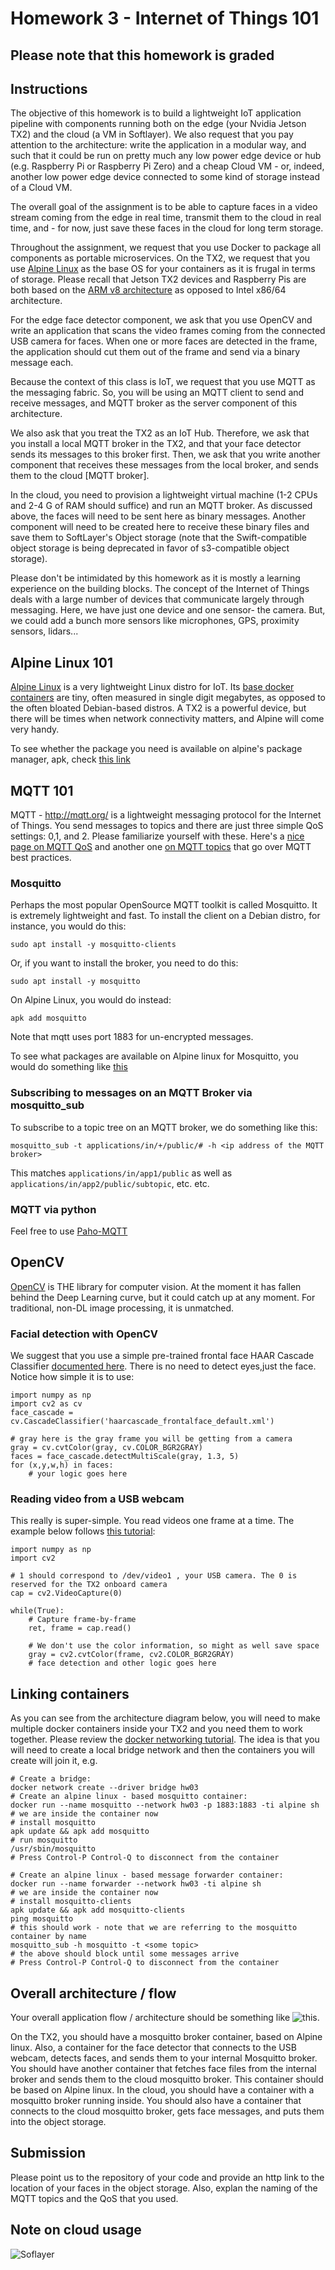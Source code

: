 # Homework 3 - Internet of Things 101

## Please note that this homework is graded

## Instructions
The objective of this homework is to build a lightweight IoT application pipeline with components running both on the edge (your Nvidia Jetson TX2) and the cloud (a VM in Softlayer).  We also request that you pay attention to the architecture: write the application in a modular way, and such that it could be run on pretty much any low power edge device or hub (e.g. Raspberry Pi or Raspberry Pi Zero) and a cheap Cloud VM - or, indeed, another low power edge device connected to some kind of storage instead of a Cloud VM. 


The overall goal of the assignment is to be able to capture faces in a video stream coming from the edge in real time, transmit them to the cloud in real time, and - for now, just save these faces in the cloud for long term storage.


Throughout the assignment, we request that you use Docker to package all components as portable microservices.  On the TX2, we request that you use [Alpine Linux](https://alpinelinux.org/) as the base OS for your containers as it is frugal in terms of storage. Please recall that Jetson TX2 devices and Raspberry Pis are both based on the [ARM v8 architecture](https://en.wikichip.org/wiki/arm/armv8) as opposed to Intel x86/64 architecture.


For the edge face detector component, we ask that you use OpenCV and write an application that scans the video frames coming from the connected USB camera for faces. When one or more faces are detected in the frame, the application should cut them out of the frame and send via a binary message each.


Because the context of this class is IoT, we request that you use MQTT as the messaging fabric.  So, you will be using an MQTT client to send and receive messages, and MQTT broker as the server component of this architecture.


We also ask that you treat the TX2 as an IoT Hub.  Therefore, we ask that you install a local MQTT broker in the TX2, and that your face detector sends its messages to this broker first.  Then, we ask that you write another component that receives these messages from the local broker, and sends them to the cloud [MQTT broker].

In the cloud, you need to provision a lightweight virtual machine (1-2 CPUs and 2-4 G of RAM should suffice) and run an MQTT broker. As discussed above, the faces will need to be sent here as binary messages.  Another component will need to be created here to receive these binary files and save them to SoftLayer's Object storage (note that the Swift-compatible object storage is being deprecated in favor of s3-compatible object storage). 


Please don't be intimidated by this homework as it is mostly a learning experience on the building blocks. The concept of the Internet of Things deals with a large number of devices that communicate largely through messaging. Here, we have just one device and one sensor- the camera.  But, we could add a bunch more sensors like microphones, GPS, proximity sensors, lidars...

## Alpine Linux 101
[Alpine Linux](https://alpinelinux.org/) is a very lightweight Linux distro for IoT.  Its [base docker containers](https://hub.docker.com/_/alpine) are tiny, often measured in single digit megabytes, as opposed to the often bloated Debian-based distros. A TX2 is a powerful device, but there will be times when network connectivity matters, and Alpine will come very handy.

To see whether the package you need is available on alpine's package manager, apk, check [this link](https://pkgs.alpinelinux.org/packages)

## MQTT 101
MQTT - http://mqtt.org/ is a lightweight messaging protocol for the Internet of Things. You send messages to topics and there are just three simple QoS settings: 0,1, and 2.  Please familiarize yourself with these. Here's a [nice page on MQTT QoS](https://www.hivemq.com/blog/mqtt-essentials-part-6-mqtt-quality-of-service-levels/) and another one [on MQTT topics](https://www.hivemq.com/blog/mqtt-essentials-part-5-mqtt-topics-best-practices/) that go over MQTT best practices.


### Mosquitto
Perhaps the most popular OpenSource MQTT toolkit is called Mosquitto. It is extremely lightweight and fast. 
To install the client on a Debian distro, for instance, you would do this:
```
sudo apt install -y mosquitto-clients
```

Or, if you want to install the broker, you need to do this:
```
sudo apt install -y mosquitto
```

On Alpine Linux, you would do instead:
```
apk add mosquitto
```

Note that mqtt uses port 1883 for un-encrypted messages.


To see what packages are available on Alpine linux for Mosquitto, you would do something like [this](https://pkgs.alpinelinux.org/packages?name=mosquitto&branch=edge)

### Subscribing to messages on an MQTT Broker via mosquitto_sub
To subscribe to a topic tree on an MQTT broker, we do something like this:

```
mosquitto_sub -t applications/in/+/public/# -h <ip address of the MQTT broker>
```

This matches `applications/in/app1/public` as well as `applications/in/app2/public/subtopic`, etc. etc.

### MQTT via python
Feel free to use [Paho-MQTT](https://pypi.org/project/paho-mqtt/)

## OpenCV
[OpenCV](https://opencv.org/) is THE library for computer vision.  At the moment it has fallen behind the Deep Learning curve, but it could catch up at any moment.  For traditional, non-DL image processing, it is unmatched.

### Facial detection with OpenCV 
We suggest that you use a simple pre-trained frontal face HAAR Cascade Classifier [documented here](https://docs.opencv.org/3.4.1/d7/d8b/tutorial_py_face_detection.html).  There is no need to detect eyes,just the face.  Notice how simple it is to use:
```
import numpy as np
import cv2 as cv
face_cascade = cv.CascadeClassifier('haarcascade_frontalface_default.xml')

# gray here is the gray frame you will be getting from a camera
gray = cv.cvtColor(gray, cv.COLOR_BGR2GRAY)
faces = face_cascade.detectMultiScale(gray, 1.3, 5)
for (x,y,w,h) in faces:
	# your logic goes here
```

### Reading video from a USB webcam
This really is super-simple. You read videos one frame at a time.  The example below follows [this tutorial](https://docs.opencv.org/3.0-beta/doc/py_tutorials/py_gui/py_video_display/py_video_display.html):
```
import numpy as np
import cv2

# 1 should correspond to /dev/video1 , your USB camera. The 0 is reserved for the TX2 onboard camera
cap = cv2.VideoCapture(0)

while(True):
    # Capture frame-by-frame
    ret, frame = cap.read()

    # We don't use the color information, so might as well save space
    gray = cv2.cvtColor(frame, cv2.COLOR_BGR2GRAY)
    # face detection and other logic goes here
``` 
## Linking containers
As you can see from the architecture diagram below, you will need to make multiple docker containers inside your TX2 and you need them to work together.  Please review the [docker networking tutorial](https://docs.docker.com/network/network-tutorial-standalone/#use-user-defined-bridge-networks).  The idea is that you will need to create a local bridge network and then the containers you will create will join it, e.g.
```
# Create a bridge:
docker network create --driver bridge hw03
# Create an alpine linux - based mosquitto container:
docker run --name mosquitto --network hw03 -p 1883:1883 -ti alpine sh
# we are inside the container now
# install mosquitto
apk update && apk add mosquitto
# run mosquitto
/usr/sbin/mosquitto
# Press Control-P Control-Q to disconnect from the container

# Create an alpine linux - based message forwarder container:
docker run --name forwarder --network hw03 -ti alpine sh
# we are inside the container now
# install mosquitto-clients
apk update && apk add mosquitto-clients
ping mosquitto
# this should work - note that we are referring to the mosquitto container by name
mosquitto_sub -h mosquitto -t <some topic>
# the above should block until some messages arrive
# Press Control-P Control-Q to disconnect from the container
```


## Overall architecture / flow
Your overall application flow / architecture should be something like ![this](hw03.png).  

On the TX2, you should have a mosquitto broker container, based on Alpine linux.  Also, a container for the face detector that connects to the USB webcam, detects faces, and sends them to your internal Mosquitto broker. You should have another container that fetches face files from the internal broker and sends them to the cloud mosquitto broker.  This container should be based on Alpine linux.  In the cloud, you should have a container with a mosquitto broker running inside.  You should also have a container that connects to the cloud mosquitto broker, gets face messages, and puts them into the object storage.

## Submission
Please point us to the repository of your code and provide an http link to the location of your faces in the object storage.  Also, explan the naming of the MQTT topics and the QoS that you used.

## Note on cloud usage
![Soflayer](../../softlayer.png?raw=true "Title")


